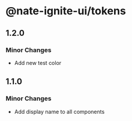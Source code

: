 # @nate-ignite-ui/tokens

## 1.2.0

### Minor Changes

- Add new test color

## 1.1.0

### Minor Changes

- Add display name to all components
